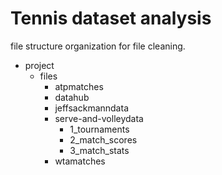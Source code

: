 # Tennis dataset analysis


file structure organization for file cleaning.
- project
    - files
        - atpmatches
        - datahub
        - jeffsackmanndata
        - serve-and-volleydata
            - 1_tournaments
            - 2_match_scores
            - 3_match_stats
        - wtamatches
